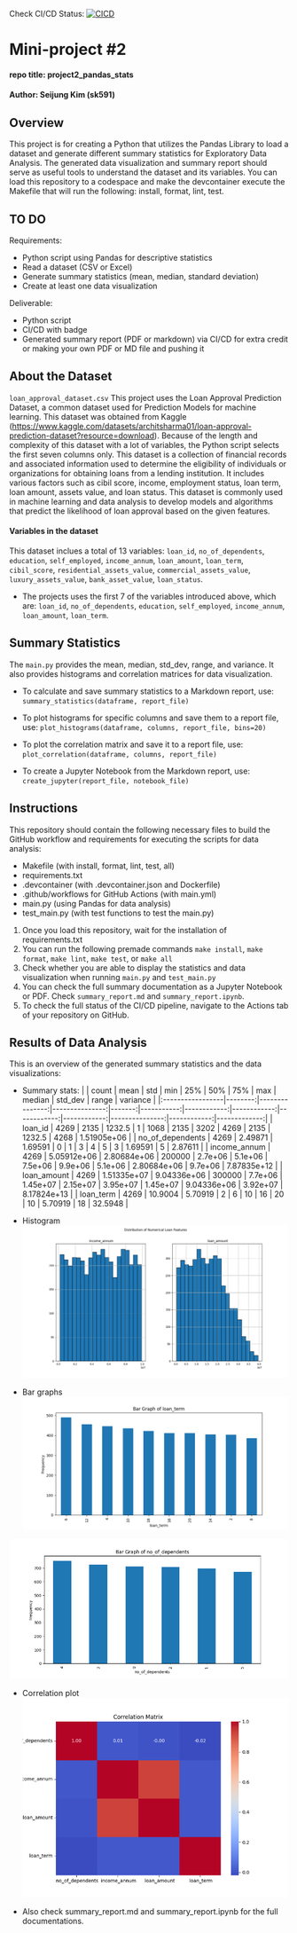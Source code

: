 Check CI/CD Status:
[![CICD](https://github.com/nogibjj/project2_pandas_stats/actions/workflows/main.yml/badge.svg)](https://github.com/nogibjj/project2_pandas_stats/actions/workflows/main.yml)

# Mini-project #2
#### repo title: project2_pandas_stats
#### Author: Seijung Kim (sk591)

## Overview
This project is for creating a Python that utilizes the Pandas Library to load a dataset and generate different summary statistics for Exploratory Data Analysis. The generated data visualization and summary report should serve as useful tools to understand the dataset and its variables. You can load this repository to a codespace and make the devcontainer execute the Makefile that will run the following: install, format, lint, test.

## TO DO
Requirements:

* Python script using Pandas for descriptive statistics
* Read a dataset (CSV or Excel)
* Generate summary statistics (mean, median, standard deviation)
* Create at least one data visualization

Deliverable:

* Python script 
* CI/CD with badge
* Generated summary report (PDF or markdown) via CI/CD for extra credit or making your own PDF or MD file and pushing it 

## About the Dataset
`loan_approval_dataset.csv`
This project uses the Loan Approval Prediction Dataset, a common dataset used for Prediction Models for machine learning. This dataset was obtained from Kaggle (https://www.kaggle.com/datasets/architsharma01/loan-approval-prediction-dataset?resource=download). Because of the length and complexity of this dataset with a lot of variables, the Python script selects the first seven columns only. This dataset is a collection of financial records and associated information used to determine the eligibility of individuals or organizations for obtaining loans from a lending institution. It includes various factors such as cibil score, income, employment status, loan term, loan amount, assets value, and loan status. This dataset is commonly used in machine learning and data analysis to develop models and algorithms that predict the likelihood of loan approval based on the given features.

#### Variables in the dataset
This dataset inclues a total of 13 variables: `loan_id`, `no_of_dependents`, `education`, `self_employed`, `income_annum`, `loan_amount`, `loan_term`, `cibil_score`, `residential_assets_value`, `commercial_assets_value`, `luxury_assets_value`, `bank_asset_value`, `loan_status`. 
* The projects uses the first 7 of the variables introduced above, which are: `loan_id`, `no_of_dependents`, `education`, `self_employed`, `income_annum`, `loan_amount`, `loan_term`.

## Summary Statistics
The `main.py` provides the mean, median, std_dev, range, and variance. It also provides histograms and correlation matrices for data visualization.

* To calculate and save summary statistics to a Markdown report, use:
`summary_statistics(dataframe, report_file)`

* To plot histograms for specific columns and save them to a report file, use: 
`plot_histograms(dataframe, columns, report_file, bins=20)`

* To plot the correlation matrix and save it to a report file, use:
`plot_correlation(dataframe, columns, report_file)`

* To create a Jupyter Notebook from the Markdown report, use:
`create_jupyter(report_file, notebook_file)`

## Instructions
This repository should contain the following necessary files to build the GitHub workflow and requirements for executing the scripts for data analysis:

* Makefile (with install, format, lint, test, all)
* requirements.txt
* .devcontainer (with .devcontainer.json and Dockerfile)
* .github/workflows for GitHub Actions (with main.yml)
* main.py (using Pandas for data analysis)
* test_main.py (with test functions to test the main.py)

1. Once you load this repository, wait for the installation of requirements.txt
2. You can run the following premade commands `make install`, `make format`, `make lint`, `make test`, or `make all`
3. Check whether you are able to display the statistics and data visualization when running `main.py` and `test_main.py`
4. You can check the full summary documentation as a Jupyter Notebook or PDF. Check `summary_report.md` and `summary_report.ipynb`.
5. To check the full status of the CI/CD pipeline, navigate to the Actions tab of your repository on GitHub.

## Results of Data Analysis
This is an overview of the generated summary statistics and the data visualizations:

* Summary stats:
|                  |   count |           mean |            std |    min |        25% |         50% |         75% |         max |      median |        std_dev |       range |     variance |
|:-----------------|--------:|---------------:|---------------:|-------:|-----------:|------------:|------------:|------------:|------------:|---------------:|------------:|-------------:|
| loan_id          |    4269 | 2135           | 1232.5         |      1 | 1068       | 2135        | 3202        | 4269        | 2135        | 1232.5         | 4268        |  1.51905e+06 |
| no_of_dependents |    4269 |    2.49871     |    1.69591     |      0 |    1       |    3        |    4        |    5        |    3        |    1.69591     |    5        |  2.87611     |
| income_annum     |    4269 |    5.05912e+06 |    2.80684e+06 | 200000 |    2.7e+06 |    5.1e+06  |    7.5e+06  |    9.9e+06  |    5.1e+06  |    2.80684e+06 |    9.7e+06  |  7.87835e+12 |
| loan_amount      |    4269 |    1.51335e+07 |    9.04336e+06 | 300000 |    7.7e+06 |    1.45e+07 |    2.15e+07 |    3.95e+07 |    1.45e+07 |    9.04336e+06 |    3.92e+07 |  8.17824e+13 |
| loan_term        |    4269 |   10.9004      |    5.70919     |      2 |    6       |   10        |   16        |   20        |   10        |    5.70919     |   18        | 32.5948      |

* Histogram
![Histograms](Histogram_column_distributions.png)

* Bar graphs
![loan_term](Bar_graph_loan_term.png)

![no_of_dependents](Bar_graph_no_of_dependents.png)
* Correlation plot
![Correlation Matrix](Correlation_matrix.png)


* Also check summary_report.md and summary_report.ipynb for the full documentations.